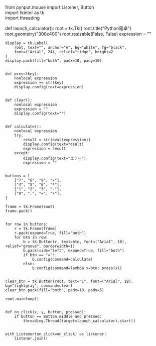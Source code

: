     
from pynput.mouse import Listener, Button  
import tkinter as tk                       
import threading                           

   
def launch_calculator():
    root = tk.Tk()
    root.title("Python電卓")
    root.geometry("300x400")
    root.resizable(False, False)
    expression = ""
   
    display = tk.Label(
        root, text="", anchor="e", bg="white", fg="black",
        font=("Arial", 24), relief="ridge", height=2
    )
    display.pack(fill="both", padx=10, pady=10)

    
    def press(key):
        nonlocal expression
        expression += str(key)
        display.config(text=expression)

   
    def clear():
        nonlocal expression
        expression = ""
        display.config(text="")
   
   
    def calculate():
        nonlocal expression
        try:
            result = str(eval(expression))
            display.config(text=result)
            expression = result
        except:
            display.config(text="エラー")
            expression = ""

    
    buttons = [
        ["7", "8", "9", "/"],
        ["4", "5", "6", "*"],
        ["1", "2", "3", "-"],
        ["0", ".", "=", "+"],
    ]

    frame = tk.Frame(root)
    frame.pack()

   
    for row in buttons:
        r = tk.Frame(frame)
        r.pack(expand=True, fill="both")
        for btn in row:
            b = tk.Button(r, text=btn, font=("Arial", 18), relief="groove", borderwidth=1)
            b.pack(side="left", expand=True, fill="both")
            if btn == "=":
                b.config(command=calculate)
            else:
                b.config(command=lambda x=btn: press(x))

    
    clear_btn = tk.Button(root, text="C", font=("Arial", 18), bg="lightgray", command=clear)
    clear_btn.pack(fill="both", padx=10, pady=5)

    root.mainloop()

   
    def on_click(x, y, button, pressed):
        if button == Button.middle and pressed:
            threading.Thread(target=launch_calculator).start()

   
    with Listener(on_click=on_click) as listener:
        listener.join()
